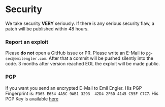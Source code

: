 # Security
We take security **VERY** seriously. If there is any serious security flaw, a patch will be published within 48 hours.
### Report an exploit
Please **do not** open a GitHub issue or PR. Please write an E-Mail to `pg-sec@emilengler.com`. After that a commit will be pushed silently into the code. 3 months after version reached EOL the exploit will be made public.

### PGP
If you want you send an encrypted E-Mail to Emil Engler. His PGP Fingerprint is: `F365 E654 4A5C 9AB1 3293  42D4 2F6D 4145 C55F C7C7`.
His PGP Key is available [here](http://hkps.pool.sks-keyservers.net/pks/lookup?op=get&search=0x2F6D4145C55FC7C7)